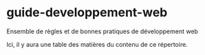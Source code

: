 # guide-developpement-web
Ensemble de règles et de bonnes pratiques de développement web 

Ici, il y aura une table des matières du contenu de ce répertoire.

